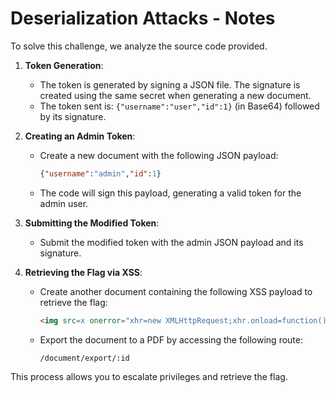 # Deserialization Attacks - Notes

To solve this challenge, we analyze the source code provided.

1. **Token Generation**:
   - The token is generated by signing a JSON file. The signature is created using the same secret when generating a new document.
   - The token sent is: `{"username":"user","id":1}` (in Base64) followed by its signature.

2. **Creating an Admin Token**:
   - Create a new document with the following JSON payload:
     ```json
     {"username":"admin","id":1}
     ```
   - The code will sign this payload, generating a valid token for the admin user.

3. **Submitting the Modified Token**:
   - Submit the modified token with the admin JSON payload and its signature.

4. **Retrieving the Flag via XSS**:
   - Create another document containing the following XSS payload to retrieve the flag:
     ```html
     <img src=x onerror="xhr=new XMLHttpRequest;xhr.onload=function(){document.write(xhr.responseText)};xhr.open('GET','file:///flag.txt');xhr.send()">
     ```
   - Export the document to a PDF by accessing the following route:
     ```
     /document/export/:id
     ```

This process allows you to escalate privileges and retrieve the flag.